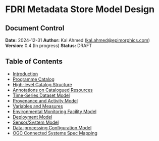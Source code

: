 # FDRI Metadata Store Model Design

## Document Control

**Date:** 2024-12-31
**Author:** Kal Ahmed (kal.ahmed@epimorphics.com)
**Version:** 0.4 (In progress)
**Status:** DRAFT

## Table of Contents

* [Introduction](introduction.md)
* [Programme Catalog](programme-catalog.md)
* [High-level Catalog Structure](high-level-catalog-structure.md)
* [Annotations on Catalogued Resources](annotations.md)
* [Time-Series Dataset Model](time-series-dataset.md)
* [Provenance and Activity Model](provenance-and-activity.md)
* [Variables and Measures](variables.md)
* [Environmental Monitoring Facility Model](emf.md)
* [Deployment Model](deployments.md)
* [Sensor/System Model](sensor-system.md)
* [Data-processing Configuration Model](data-processing-configurations.md)
* [OGC Connected Systems Spec Mapping](ogc-connected-systems.md)